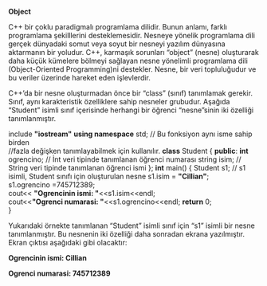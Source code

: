 **Object**

C++ bir çoklu paradigmalı programlama dilidir. Bunun anlamı, farklı programlama şekilllerini desteklemesidir. Nesneye yönelik programlama dili gerçek dünyadaki somut veya soyut bir nesneyi yazılım dünyasına aktarmanın bir yoludur. C++, karmaşık sorunları “object” (nesne) oluşturarak daha küçük kümelere bölmeyi sağlayan nesne yönelimli programlama dili (Object-Oriented Programming)ni destekler. Nesne, bir veri topluluğudur ve bu veriler üzerinde hareket eden işlevlerdir.

C++’da bir nesne oluşturmadan önce bir “class” (sınıf) tanımlamak gerekir. Sınıf, aynı karakteristik özelliklere sahip nesneler grubudur. Aşağıda “Student” isimli sınıf içerisinde herhangi bir öğrenci “nesne”sinin iki özelliği tanımlanmıştır.

include **"iostream"** 
**using namespace** std;  // Bu fonksiyon aynı isme sahip birden           
                                        //fazla değişken tanımlayabilmek için         kullanılır.
          **class**  Student { 
          **public**: 
          **int** ogrencino;    // İnt veri tipinde tanımlanan öğrenci numarası
           string isim;  //  String veri tipinde tanımlanan öğrenci ismi
            }; 
            **int** main() 
          { 
          Student s1;      // s1 isimli, Student sınıfı için oluşturulan nesne 
          s1.isim = **"Cillian"**;  
  s1.ogrencino =745712389;  
  cout<< **"Ogrencinin ismi: "**<<s1.isim<<endl;  
  cout<<**"Ogrenci numarasi: "**<<s1.ogrencino<<endl;
   **return** 0;  
}

Yukarıdaki örnekte tanımlanan “Student” isimli sınıf için “s1” isimli bir nesne tanımlanmıştır. Bu nesnenin iki özelliği daha sonradan ekrana yazılmıştır. Ekran çıktısı aşağıdaki gibi olacaktır:

**Ogrencinin ismi: Cillian**

**Ogrenci numarasi: 745712389**
